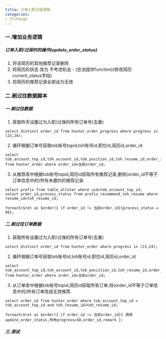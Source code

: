 ```yaml
---
title: 订单入职过保逻辑
categories: 
- Ifchange
---
```

### 一.增加业务逻辑
##### 订单入职/过保时的操作(update_order_status)
1. 将该简历的其他推荐记录删除
2. 将简历的状态 改为 不考虑机会 - (忠池提供function)(修改简历current_status字段)
3. 将简历的推荐记录全部设为无效

### 二.刷过往数据脚本
##### 一.刷过往数据
1. 获取昨天设置过为入职/过保的所有订单号(去重)
```  
select distinct order_id from hunter_order_progress where progress in (23,24);
```
2. 循环根据订单号获取tob账号topid,toh账号id,职位id,简历id,order_id
```
select tob_account_top_id,toh_account_id,tob_position_id,toh_resume_id,order_id from hunter_order where order_id=当前order_id;
```
3. 从推荐库中根据tob账号topid,简历id获取所有推荐记录,删除(order_id不等于订单信息中的)所有未邀约的推荐记录.
```
select prefix from table_alloter where uid=tob_account_top_id;
select order_id,process_status from prefix_recommend_toh_resume where resume_id=toh_resume_id;

foreach($ret as $order){ if order_id != 当前order_id}{process_status = 99};
```

##### 二.刷过往订单数据
1. 获取所有设置过为入职/过保的所有订单号(去重)
```
select distinct order_id from hunter_order where progress in (23,24);
```
2. 循环根据订单号获取tob账号id,toh账号id,职位id,简历id,order_id
```
select tob_account_top_id,toh_account_id,tob_posiition_id,toh_resume_id,order_id from hunter_order where order_id=当前order_id;
```
3. 从订单库中根据tob账号topid,简历id获取所有订单,将(order_id不等于订单信息中的)所有订单改成无效推荐.
```
select order_id from hunter_order where tob_account_top_id = tob_account_top_id and toh_resume_id=toh_resume_id;

foreach($ret as $order){ if order_id != 当前order_id}{ 调用update_order_status,传参progress=58,order_id,remark };
```
##### 三.测试